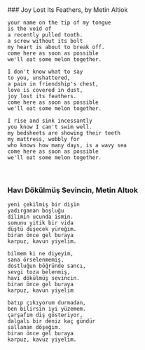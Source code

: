 <div style="float: left; margin: 10px;">
### Joy Lost Its Feathers, by Metin Altiok

```
your name on the tip of my tongue
is the void of
a recently pulled tooth.
a screw without its bolt
my heart is about to break off.
come here as soon as possible
we'll eat some melon together.

I don't know what to say
to you, unshattered,
a pain in friendship's chest,
love is covered in dust,
joy lost its feathers.
come here as soon as possible
we'll eat some melon together.

I rise and sink incessantly
you know I can't swim well.
my bedsheets are showing their teeth
my mattress, wobbly for
who knows how many days, is a wavy sea
come here as soon as possible
we'll eat some melon together.
```

</div><div style="float: left; margin: 10px;">

### Havı Dökülmüş Sevincin, Metin Altıok

```
yeni çekilmiş bir dişin
yadırganan boşluğu
dilimin ucunda ismin.
somunu yitik bir vida
düştü düşecek yüreğim.
biran önce gel buraya
karpuz, kavun yiyelim.

bilmem ki ne diyeyim,
sana örselenmemiş,
dostluğun böğründe sancı,
sevgi toza belenmiş,
havı dökülmüş sevincin.
biran önce gel buraya
karpuz, kavun yiyelim

batıp çıkıyorum durmadan,
ben bilirsin iyi yüzemem.
çarşafım diş gösteriyor,
dalgalı bir deniz kaç gündür
sallanan döşeğim.
biran önce gel buraya
karpuz, kavuz yiyelim.
```
</div>
